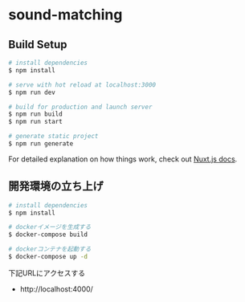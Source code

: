 # sound-matching

## Build Setup

```bash
# install dependencies
$ npm install

# serve with hot reload at localhost:3000
$ npm run dev

# build for production and launch server
$ npm run build
$ npm run start

# generate static project
$ npm run generate
```

For detailed explanation on how things work, check out [Nuxt.js docs](https://nuxtjs.org).

## 開発環境の立ち上げ

```bash
# install dependencies
$ npm install

# dockerイメージを生成する
$ docker-compose build

# dockerコンテナを起動する
$ docker-compose up -d

```

下記URLにアクセスする

- http://localhost:4000/
